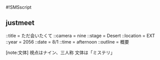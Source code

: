 #!SMSscript

## justmeet

::title = ただ会いたくて
::camera = nine
::stage = Desert
::location = EXT
::year = 2056
::date = 8/1
::time = afternoon
::outline = 概要

[note:文体]
視点はナイン、三人称
文体は「ミステリ」
